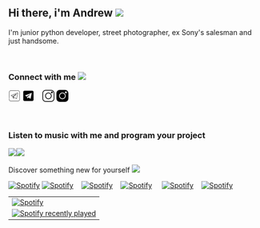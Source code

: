 ## Hi there, i'm Andrew <img src="https://media.giphy.com/media/hvRJCLFzcasrR4ia7z/giphy.gif" width="25px">

I'm junior python developer, street photographer, ex Sony's salesman and just handsome. 

<br>

### Connect with me <img src="https://media.giphy.com/media/v1.Y2lkPTc5MGI3NjExd2NzYXM4MWZzd3pveXAxZncxaGcyNGJxbmIxZm0wYzh3bWg0MTRscCZlcD12MV9pbnRlcm5hbF9naWZfYnlfaWQmY3Q9Zw/QSz4qjPPIkt2TWDd8N/giphy.gif" width="25px">

[![website](./assets/telegram-dark.png)](https://t.me/furturnax/#gh-light-mode-only)
[![website](./assets/telegram-light.png)](https://t.me/furturnax#gh-light-mode-only)
&nbsp;&nbsp;
[![website](./assets/instagram-light.png)](https://www.instagram.com/drew.raw/#gh-light-mode-only)
[![website](./assets/instagram-dark.png)](https://www.instagram.com/drew.raw/#gh-light-mode-only)


<br>

### Listen to music with me and program your project

<img src="https://media.giphy.com/media/v1.Y2lkPTc5MGI3NjExcWRqMTlsem9yM292b216eXMwbTBjb3hiZDdocnJ4dmczZGkzeWEyZSZlcD12MV9pbnRlcm5hbF9naWZfYnlfaWQmY3Q9cw/gF2GW1BYjTdfoaKNtu/giphy.gif" width="240px"><img src="https://media.giphy.com/media/v1.Y2lkPTc5MGI3NjExZHVzYzF2MXQ2cjRibWdoajNrbTNzcW01bGF4NHF4dHduemY3ZTloeiZlcD12MV9pbnRlcm5hbF9naWZfYnlfaWQmY3Q9cw/5nqQZQyMNQMjrDVvSE/giphy.gif" width="240px">

Discover something new for yourself <img src="https://media.giphy.com/media/v1.Y2lkPTc5MGI3NjExdGhmdG4zNmRkN2hoeWtsZm1qZXBnNWN0ZXM3bHhicGNzNjQ2M3QwcyZlcD12MV9pbnRlcm5hbF9naWZfYnlfaWQmY3Q9cw/LsVTr9FSIMLox6e3Qw/giphy.gif" width="25px">

[![Spotify](https://img.shields.io/badge/Furturnax-000000?style=flat-square&logo=spotify&logoColor=#1DC85A)](https://open.spotify.com/user/ldt15dbuezwabm7lje2sl6sam)
[![Spotify](https://img.shields.io/badge/Release%20radar-1DB954?style=flat-square)](https://open.spotify.com/playlist/37i9dQZEVXbmqd45k6rn2I)
&nbsp;&nbsp;
[![Spotify](https://img.shields.io/badge/Dubstep-FEED02?style=flat-square)](https://open.spotify.com/playlist/1Zp9GsNyeyvv6juPadIabr) 
&nbsp;&nbsp;
[![Spotify](https://img.shields.io/badge/Drum%20and%20Bass-0295BC?style=flat-square)](https://open.spotify.com/playlist/1xohJb3p1quwF8KHkYKv5V)
&nbsp; &nbsp;
[![Spotify](https://img.shields.io/badge/Phonk-EA611E?style=flat-square)](https://open.spotify.com/playlist/0eIvDWjGTL03e6rNKNvh1I) 
&nbsp;&nbsp;
[![Spotify](https://img.shields.io/badge/Deep%20House-6D388C?style=flat-square)](https://open.spotify.com/playlist/5Cer7hJEvZ4WeQNVTjTDhV)

<table style="border-collapse: collapse; border-spacing: 0;">
  <tr>
    <td>
      <a href="https://open.spotify.com/user/ldt15dbuezwabm7lje2sl6sam">
        <img src="https://spotify-profile-pi.vercel.app/api/spotify/?background_color=212121" alt="Spotify">
      </a>
    </td>
  </tr>
  <tr>
    <td>
      <a href="https://open.spotify.com/user/ldt15dbuezwabm7lje2sl6sam">
        <img src="https://spotify-recently-played-readme.vercel.app/api?user=ldt15dbuezwabm7lje2sl6sam&width=480" alt="Spotify recently played">
      </a>
    </td>
  </tr>
</table>
